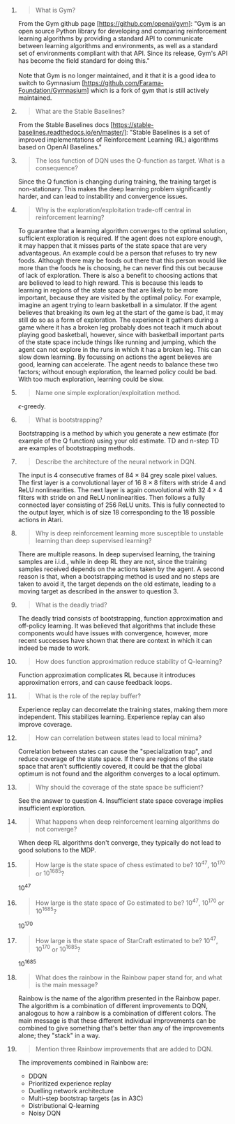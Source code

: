 1. 
    > What is Gym?

    From the Gym github page [https://github.com/openai/gym]: "Gym is an open source Python library for developing and comparing reinforcement learning algorithms by providing a standard API to communicate between learning algorithms and environments, as well as a standard set of environments compliant with that API. Since its release, Gym's API has become the field standard for doing this." 
    <br> <br>
    Note that Gym is no longer maintained, and it that it is a good idea to switch to Gymnasium [https://github.com/Farama-Foundation/Gymnasium] which is a fork of gym that is still actively maintained.

2. 
    > What are the Stable Baselines?
    
    From the Stable Baselines docs [https://stable-baselines.readthedocs.io/en/master/]: "Stable Baselines is a set of improved implementations of Reinforcement Learning (RL) algorithms based on OpenAI Baselines."

3. 
    > The loss function of DQN uses the Q-function as target. What is a consequence?
    
    Since the Q function is changing during training, the training target is non-stationary. This makes the deep learning problem significantly harder, and can lead to instability and convergence issues.

4. 
    > Why is the exploration/exploitation trade-off central in reinforcement learning?

    To guarantee that a learning algorithm converges to the optimal solution, sufficient exploration is required. If the agent does not explore enough, it may happen that it misses parts of the state space that are very advantageous. An example could be a person that refuses to try new foods. Although there may be foods out there that this person would like more than the foods he is choosing, he can never find this out because of lack of exploration. There is also a benefit to choosing actions that are believed to lead to high reward. This is because this leads to learning in regions of the state space that are likely to be more important, because they are visited by the optimal policy. For example, imagine an agent trying to learn basketball in a simulator. If the agent believes that breaking its own leg at the start of the game is bad, it may still do so as a form of exploration. The experience it gathers during a game where it has a broken leg probably does not teach it much about playing good basketball, however, since with basketball important parts of the state space include things like running and jumping, which the agent can not explore in the runs in which it has a broken leg. This can slow down learning. By focussing on actions the agent believes are good, learning can accelerate. The agent needs to balance these two factors; without enough exploration, the learned policy could be bad. With too much exploration, learning could be slow.

5. 
    > Name one simple exploration/exploitation method.

    $\epsilon$-greedy.

6. 
    > What is bootstrapping?
    
    Bootstrapping is a method by which you generate a new estimate (for example of the Q function) using your old estimate. TD and n-step TD are examples of bootstrapping methods.

7. 
    > Describe the architecture of the neural network in DQN.
    
    The input is 4 consecutive frames of 84 $\times$ 84 grey scale pixel values. The first layer is a convolutional layer of 16 8 $\times$ 8 filters with stride 4 and ReLU nonlinearities. The next layer is again convolutional with 32 4 $\times$ 4 filters with stride on and ReLU nonlinearities. Then follows a fully connected layer consisting of 256 ReLU units. This is fully connected to the output layer, which is of size 18 corresponding to the 18 possible actions in Atari.

8. 
    > Why is deep reinforcement learning more susceptible to unstable learning than deep supervised learning?
    
    There are multiple reasons. In deep supervised learning, the training samples are i.i.d., while in deep RL they are not, since the training samples received depends on the actions taken by the agent. A second reason is that, when a bootstrapping method is used and no steps are taken to avoid it, the target depends on the old estimate, leading to a moving target as described in the answer to question 3.

9. 
    > What is the deadly triad? 
    
    The deadly triad consists of bootstrapping, function approximation and off-policy learning. It was believed that algorithms that include these components would have issues with convergence, however, more recent successes have shown that there are context in which it can indeed be made to work.

10. 
    > How does function approximation reduce stability of Q-learning?
    
    Function approximation complicates RL because it introduces approximation errors, and can cause feedback loops.

11. 
    > What is the role of the replay buffer?
    
    Experience replay can decorrelate the training states, making them more independent. This stabilizes learning. Experience replay can also improve coverage.

12. 
    > How can correlation between states lead to local minima?
    
    Correlation between states can cause the "specialization trap", and reduce coverage of the state space. If there are regions of the state space that aren't sufficiently covered, it could be that the global optimum is not found and the algorithm converges to a local optimum.

13. 
    > Why should the coverage of the state space be sufficient?
    
    See the answer to question 4. Insufficient state space coverage implies insufficient exploration.

14. 
    > What happens when deep reinforcement learning algorithms do not converge?
    
    When deep RL algorithms don't converge, they typically do not lead to good solutions to the MDP.

15. 
    > How large is the state space of chess estimated to be? $10^{47}$, $10^{170}$ or $10^{1685}$?

    $10^{47}$

16. 
    > How large is the state space of Go estimated to be? $10^{47}$, $10^{170}$ or $10^{1685}$?

    $10^{170}$

17. 
    > How large is the state space of StarCraft estimated to be? $10^{47}$, $10^{170}$ or $10^{1685}$?
    
    $10^{1685}$

18. 
    > What does the rainbow in the Rainbow paper stand for, and what is the main message?
    
    Rainbow is the name of the algorithm presented in the Rainbow paper. The algorithm is a combination of different improvements to DQN, analogous to how a rainbow is a combination of different colors. The main message is that these different individual improvements can be combined to give something that's better than any of the improvements alone; they "stack" in a way.

19. 
    > Mention three Rainbow improvements that are added to DQN.
    
    The improvements combined in Rainbow are:
    * DDQN
    * Prioritized experience replay
    * Duelling network architecture
    * Multi-step bootstrap targets (as in A3C)
    * Distributional Q-learning
    * Noisy DQN